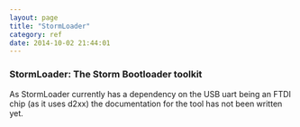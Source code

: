 ```yaml
---
layout: page
title: "StormLoader"
category: ref
date: 2014-10-02 21:44:01
---
```


### StormLoader: The Storm Bootloader toolkit

As StormLoader currently has a dependency on the USB uart being an FTDI chip (as it uses d2xx) the documentation for the tool has not been written yet.
